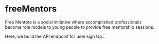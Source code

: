 # freeMentors

Free Mentors is a social initiative where accomplished professionals become role models to young people to provide free mentorship sessions.

Here, we build the API endpoint for user sign Up...
